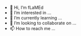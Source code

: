 - 👋 Hi, I’m fLaMEd
- 👀 I’m interested in ...
- 🌱 I’m currently learning ...
- 💞️ I’m looking to collaborate on ...
- 📫 How to reach me ...

<!---
flamedfury/flamedf
ury is a ✨ special ✨ repository because its `README.md` (this file) appears on your GitHub profile.
You can click the Preview link to take a look at your changes.
--->
